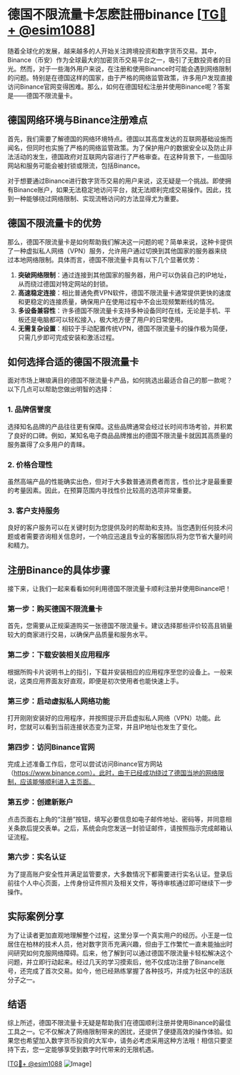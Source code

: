# 德国不限流量卡怎麽註冊binance [[TG💪+ @esim1088](https://t.me/s/esim1088)]

随着全球化的发展，越来越多的人开始关注跨境投资和数字货币交易。其中，Binance（币安）作为全球最大的加密货币交易平台之一，吸引了无数投资者的目光。然而，对于一些海外用户来说，在注册和使用Binance时可能会遇到网络限制的问题。特别是在德国这样的国家，由于严格的网络监管政策，许多用户发现直接访问Binance官网变得困难。那么，如何在德国轻松注册并使用Binance呢？答案是——德国不限流量卡。

## 德国网络环境与Binance注册难点

首先，我们需要了解德国的网络环境特点。德国以其高度发达的互联网基础设施而闻名，但同时也实施了严格的网络监管政策。为了保护用户的数据安全以及防止非法活动的发生，德国政府对互联网内容进行了严格审查。在这种背景下，一些国际网站和服务可能会被封锁或限流，包括Binance。

对于想要通过Binance进行数字货币交易的用户来说，这无疑是一个挑战。即使拥有Binance账户，如果无法稳定地访问平台，就无法顺利完成交易操作。因此，找到一种能够绕过网络限制、实现流畅访问的方法显得尤为重要。

## 德国不限流量卡的优势

那么，德国不限流量卡是如何帮助我们解决这一问题的呢？简单来说，这种卡提供了一种虚拟私人网络（VPN）服务，允许用户通过切换到其他国家的服务器来绕过本地网络限制。具体而言，德国不限流量卡具有以下几个显著优势：

1. **突破网络限制**：通过连接到其他国家的服务器，用户可以伪装自己的IP地址，从而绕过德国对特定网站的封锁。
2. **高速稳定连接**：相比普通免费VPN软件，德国不限流量卡通常提供更快的速度和更稳定的连接质量，确保用户在使用过程中不会出现频繁断线的情况。
3. **多设备兼容性**：许多德国不限流量卡支持多种设备同时在线，无论是手机、平板还是电脑都可以轻松接入，极大地方便了用户的日常使用。
4. **无需复杂设置**：相较于手动配置传统VPN，德国不限流量卡的操作极为简便，只需几步即可完成安装和激活过程。

## 如何选择合适的德国不限流量卡

面对市场上琳琅满目的德国不限流量卡产品，如何挑选出最适合自己的那一款呢？以下几点可以帮助您做出明智的选择：

### 1. 品牌信誉度
选择知名品牌的产品往往更有保障。这些品牌通常会经过长时间市场考验，并积累了良好的口碑。例如，某知名电子商品品牌推出的德国不限流量卡就因其高质量的服务赢得了众多用户的青睐。

### 2. 价格合理性
虽然高端产品的性能确实出色，但对于大多数普通消费者而言，性价比才是最重要的考量因素。因此，在预算范围内寻找性价比较高的选项非常重要。

### 3. 客户支持服务
良好的客户服务可以在关键时刻为您提供及时的帮助和支持。当您遇到任何技术问题或者需要咨询相关信息时，一个响应迅速且专业的客服团队将为您节省大量时间和精力。

## 注册Binance的具体步骤

接下来，让我们一起来看看如何利用德国不限流量卡顺利注册并使用Binance吧！

### 第一步：购买德国不限流量卡
首先，您需要从正规渠道购买一张德国不限流量卡。建议选择那些评价较高且销量较大的商家进行交易，以确保产品质量和服务水平。

### 第二步：下载安装相关应用程序
根据所购卡片说明书上的指引，下载并安装相应的应用程序至您的设备上。一般来说，这类应用界面友好直观，即便是初次使用者也能快速上手。

### 第三步：启动虚拟私人网络功能
打开刚刚安装好的应用程序，并按照提示开启虚拟私人网络（VPN）功能。此时，您就可以看到当前连接状态变为正常，并且IP地址也发生了变化。

### 第四步：访问Binance官网
完成上述准备工作后，您可以尝试访问Binance官方网站（https://www.binance.com）。此时，由于已经成功绕过了德国当地的网络限制，应该能够顺利进入主页面。

### 第五步：创建新账户
点击页面右上角的“注册”按钮，填写必要信息如电子邮件地址、密码等，并同意相关条款后提交表单。之后，系统会向您发送一封验证邮件，请按照指示完成邮箱认证流程。

### 第六步：实名认证
为了提高账户安全性并满足监管要求，大多数情况下都需要进行实名认证。登录后前往个人中心页面，上传身份证件照片及相关文件，等待审核通过即可继续下一步操作。

## 实际案例分享

为了让读者更加直观地理解整个过程，这里分享一个真实用户的经历。小王是一位居住在柏林的技术人员，他对数字货币充满兴趣，但由于工作繁忙一直未能抽出时间研究如何克服网络障碍。后来，他了解到可以通过德国不限流量卡轻松解决这个问题，并立即行动起来。经过几天的学习摸索后，他不仅成功注册了Binance账号，还完成了首次交易。如今，他已经熟练掌握了各种技巧，并成为社区中的活跃分子之一。

## 结语

综上所述，德国不限流量卡无疑是帮助我们在德国顺利注册并使用Binance的最佳工具之一。它不仅解决了网络限制带来的困扰，还提供了便捷高效的操作体验。如果您也希望加入数字货币投资的大军中，请务必考虑采用这种方法哦！相信只要坚持下去，您一定能够享受到数字时代带来的无限机遇。

[[TG💪+ @esim1088](https://t.me/s/esim1088) ![Image](https://i.postimg.cc/4NQfJmqS/Snipaste-2025-05-13-00-14-12.png)]